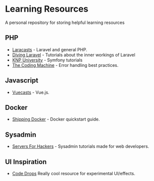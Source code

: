 # Learning Resources
A personal repository for storing helpful learning resources

## PHP

* [Laracasts](http://laracasts.com/) - Laravel and general PHP.
* [Diving Laravel](https://divinglaravel.com/) - Tutorials about the inner workings of Laravel
* [KNP University](https://knpuniversity.com/screencast/symfony) - Symfony tutorials
* [The Coding Machine](http://bestpractices.thecodingmachine.com/php/error_handling.html) - Error handling best practices.

## Javascript

* [Vuecasts](https://vuecasts.com/) - Vue.js.

## Docker

* [Shipping Docker](http://shippingdocker.com) - Docker quickstart guide.

## Sysadmin

* [Servers For Hackers](https://serversforhackers.com/) - Sysadmin tutorials made for web developers.

## UI Inspiration

* [Code Drops](https://tympanus.net/codrops/) Really cool resource for experimental UI/effects.
